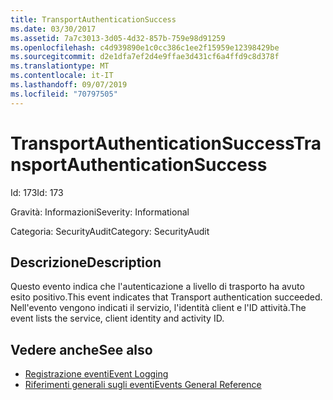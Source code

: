 ```yaml
---
title: TransportAuthenticationSuccess
ms.date: 03/30/2017
ms.assetid: 7a7c3013-3d05-4d32-857b-759e98d91259
ms.openlocfilehash: c4d939890e1c0cc386c1ee2f15959e12398429be
ms.sourcegitcommit: d2e1dfa7ef2d4e9ffae3d431cf6a4ffd9c8d378f
ms.translationtype: MT
ms.contentlocale: it-IT
ms.lasthandoff: 09/07/2019
ms.locfileid: "70797505"
---
```

# <a name="transportauthenticationsuccess"></a><span data-ttu-id="f581d-102">TransportAuthenticationSuccess</span><span class="sxs-lookup"><span data-stu-id="f581d-102">TransportAuthenticationSuccess</span></span>
<span data-ttu-id="f581d-103">Id: 173</span><span class="sxs-lookup"><span data-stu-id="f581d-103">Id: 173</span></span>  
  
 <span data-ttu-id="f581d-104">Gravità: Informazioni</span><span class="sxs-lookup"><span data-stu-id="f581d-104">Severity: Informational</span></span>  
  
 <span data-ttu-id="f581d-105">Categoria: SecurityAudit</span><span class="sxs-lookup"><span data-stu-id="f581d-105">Category: SecurityAudit</span></span>  
  
## <a name="description"></a><span data-ttu-id="f581d-106">Descrizione</span><span class="sxs-lookup"><span data-stu-id="f581d-106">Description</span></span>  
 <span data-ttu-id="f581d-107">Questo evento indica che l'autenticazione a livello di trasporto ha avuto esito positivo.</span><span class="sxs-lookup"><span data-stu-id="f581d-107">This event indicates that Transport authentication succeeded.</span></span> <span data-ttu-id="f581d-108">Nell'evento vengono indicati il servizio, l'identità client e l'ID attività.</span><span class="sxs-lookup"><span data-stu-id="f581d-108">The event lists the service, client identity and activity ID.</span></span>  
  
## <a name="see-also"></a><span data-ttu-id="f581d-109">Vedere anche</span><span class="sxs-lookup"><span data-stu-id="f581d-109">See also</span></span>

- [<span data-ttu-id="f581d-110">Registrazione eventi</span><span class="sxs-lookup"><span data-stu-id="f581d-110">Event Logging</span></span>](index.md)
- [<span data-ttu-id="f581d-111">Riferimenti generali sugli eventi</span><span class="sxs-lookup"><span data-stu-id="f581d-111">Events General Reference</span></span>](events-general-reference.md)
